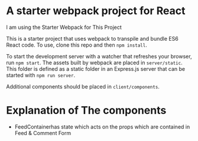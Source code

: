 # A starter webpack project for React

I am using the Starter Webpack for This Project

This is a starter project that uses webpack to transpile and bundle ES6 React code. To use, clone this repo and then `npm install`.

To start the development server with a watcher that refreshes your browser, run `npm start`. The assets built by webpack are placed in `server/static`. This folder is defined as a static folder in an Express.js server that can be started with `npm run server`.

Additional components should be placed in `client/components`.

# Explanation of The components

- FeedContainerhas state which acts on the props which are contained in Feed & Comment Form
